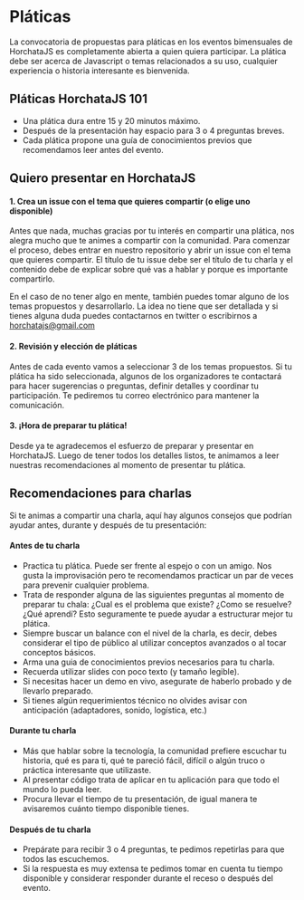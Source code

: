 # Pláticas

La convocatoria de propuestas para pláticas en los eventos bimensuales de HorchataJS es completamente abierta a quien quiera participar. La plática debe ser acerca de Javascript o temas relacionados a su uso, cualquier experiencia o historia interesante es bienvenida.

## Pláticas HorchataJS 101
- Una plática dura entre 15 y 20 minutos máximo.
- Después de la presentación hay espacio para 3 o 4 preguntas breves.
- Cada plática propone una guía de conocimientos previos que recomendamos leer antes del evento.

## Quiero presentar en HorchataJS

#### 1. Crea un issue con el tema que quieres compartir (o elige uno disponible)

Antes que nada, muchas gracias por tu interés en compartir una plática, nos alegra mucho que te animes a compartir con la comunidad. Para comenzar el proceso, debes entrar en nuestro repositorio y abrir un issue con el tema que quieres compartir. El título de tu issue debe ser el título de tu charla y el contenido debe de explicar sobre qué vas a hablar y porque es importante compartirlo.

En el caso de no tener algo en mente, también puedes tomar alguno de los temas propuestos y desarrollarlo. La idea no tiene que ser detallada y si tienes alguna duda puedes contactarnos en twitter o escribirnos a horchatajs@gmail.com

#### 2. Revisión y elección de pláticas

Antes de cada evento vamos a seleccionar 3 de los temas propuestos. Si tu plática ha sido seleccionada, algunos de los organizadores te contactará para hacer sugerencias o preguntas, definir detalles y coordinar tu participación. Te pediremos tu correo electrónico para mantener la comunicación.

#### 3. ¡Hora de preparar tu plática!
Desde ya te agradecemos el esfuerzo de preparar y presentar en HorchataJS. Luego de tener todos los detalles listos, te animamos a leer nuestras recomendaciones al momento de presentar tu plática.

## Recomendaciones para charlas 
Si te animas a compartir una charla, aquí hay algunos consejos que podrían ayudar antes, durante y después de tu presentación:

#### Antes de tu charla
- Practica tu plática. Puede ser frente al espejo o con un amigo. Nos gusta la improvisación pero te recomendamos practicar un par de veces para prevenir cualquier problema.
- Trata de responder alguna de las siguientes preguntas al momento de preparar tu chala: ¿Cual es el problema que existe? ¿Como se resuelve? ¿Qué aprendí? Esto seguramente te puede ayudar a estructurar mejor tu plática.
- Siempre buscar un balance con el nivel de la charla, es decir, debes considerar el tipo de público al utilizar conceptos avanzados o al tocar conceptos básicos.
- Arma una guia de conocimientos previos necesarios para tu charla.
- Recuerda utilizar slides con poco texto (y tamaño legible).
- Si necesitas hacer un demo en vivo, asegurate de haberlo probado y de llevarlo preparado.
- Si tienes algún requerimientos técnico no olvides avisar con anticipación (adaptadores, sonido, logística, etc.)

#### Durante tu charla
- Más que hablar sobre la tecnología, la comunidad prefiere escuchar tu historia, qué es para ti, qué te pareció fácil, difícil o algún truco o práctica interesante que utilizaste.
- Al presentar código trata de aplicar en tu aplicación para que todo el mundo lo pueda leer.
- Procura llevar el tiempo de tu presentación, de igual manera te avisaremos cuánto tiempo disponible tienes.

#### Después de tu charla

- Prepárate para recibir 3 o 4 preguntas, te pedimos repetirlas para que todos las escuchemos.
- Si la respuesta es muy extensa te pedimos tomar en cuenta tu tiempo disponible y considerar responder durante el receso o después del evento.


